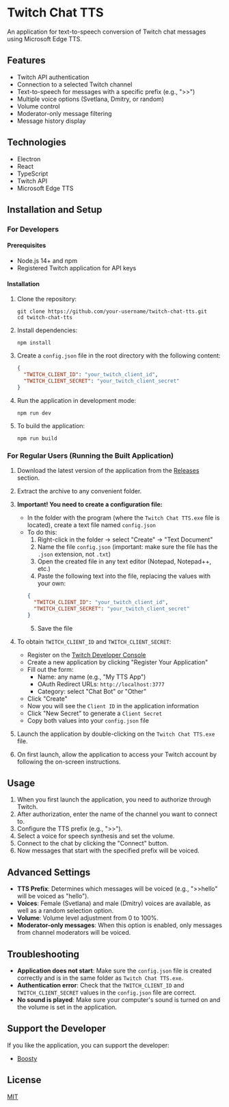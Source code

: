 # Twitch Chat TTS

An application for text-to-speech conversion of Twitch chat messages using Microsoft Edge TTS.

## Features

- Twitch API authentication
- Connection to a selected Twitch channel
- Text-to-speech for messages with a specific prefix (e.g., ">>")
- Multiple voice options (Svetlana, Dmitry, or random)
- Volume control
- Moderator-only message filtering
- Message history display

## Technologies

- Electron
- React
- TypeScript
- Twitch API
- Microsoft Edge TTS

## Installation and Setup

### For Developers

#### Prerequisites

- Node.js 14+ and npm
- Registered Twitch application for API keys

#### Installation

1. Clone the repository:
   ```
   git clone https://github.com/your-username/twitch-chat-tts.git
   cd twitch-chat-tts
   ```

2. Install dependencies:
   ```
   npm install
   ```

3. Create a `config.json` file in the root directory with the following content:
   ```json
   {
     "TWITCH_CLIENT_ID": "your_twitch_client_id",
     "TWITCH_CLIENT_SECRET": "your_twitch_client_secret"
   }
   ```

4. Run the application in development mode:
   ```
   npm run dev
   ```

5. To build the application:
   ```
   npm run build
   ```

### For Regular Users (Running the Built Application)

1. Download the latest version of the application from the [Releases](https://github.com/your-username/twitch-chat-tts/releases) section.

2. Extract the archive to any convenient folder.

3. **Important! You need to create a configuration file:**
   - In the folder with the program (where the `Twitch Chat TTS.exe` file is located), create a text file named `config.json`
   - To do this:
     1. Right-click in the folder → select "Create" → "Text Document"
     2. Name the file `config.json` (important: make sure the file has the `.json` extension, not `.txt`)
     3. Open the created file in any text editor (Notepad, Notepad++, etc.)
     4. Paste the following text into the file, replacing the values with your own:
     ```json
     {
       "TWITCH_CLIENT_ID": "your_twitch_client_id",
       "TWITCH_CLIENT_SECRET": "your_twitch_client_secret"
     }
     ```
     5. Save the file

4. To obtain `TWITCH_CLIENT_ID` and `TWITCH_CLIENT_SECRET`:
   - Register on the [Twitch Developer Console](https://dev.twitch.tv/console)
   - Create a new application by clicking "Register Your Application"
   - Fill out the form:
     - Name: any name (e.g., "My TTS App")
     - OAuth Redirect URLs: `http://localhost:3777`
     - Category: select "Chat Bot" or "Other"
   - Click "Create"
   - Now you will see the `Client ID` in the application information
   - Click "New Secret" to generate a `Client Secret`
   - Copy both values into your `config.json` file

5. Launch the application by double-clicking on the `Twitch Chat TTS.exe` file.

6. On first launch, allow the application to access your Twitch account by following the on-screen instructions.

## Usage

1. When you first launch the application, you need to authorize through Twitch.
2. After authorization, enter the name of the channel you want to connect to.
3. Configure the TTS prefix (e.g., ">>").
4. Select a voice for speech synthesis and set the volume.
5. Connect to the chat by clicking the "Connect" button.
6. Now messages that start with the specified prefix will be voiced.

## Advanced Settings

- **TTS Prefix**: Determines which messages will be voiced (e.g., ">>hello" will be voiced as "hello").
- **Voices**: Female (Svetlana) and male (Dmitry) voices are available, as well as a random selection option.
- **Volume**: Volume level adjustment from 0 to 100%.
- **Moderator-only messages**: When this option is enabled, only messages from channel moderators will be voiced.

## Troubleshooting

- **Application does not start**: Make sure the `config.json` file is created correctly and is in the same folder as `Twitch Chat TTS.exe`.
- **Authentication error**: Check that the `TWITCH_CLIENT_ID` and `TWITCH_CLIENT_SECRET` values in the `config.json` file are correct.
- **No sound is played**: Make sure your computer's sound is turned on and the volume is set in the application.

## Support the Developer

If you like the application, you can support the developer:
- [Boosty](https://boosty.to/mjkey)

## License

[MIT](LICENSE) 